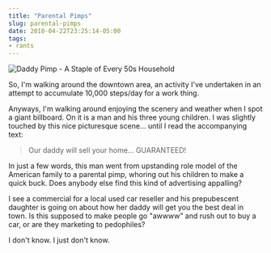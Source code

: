 ```yaml
---
title: "Parental Pimps"
slug: parental-pimps
date: 2010-04-22T23:25:14-05:00
tags:
- rants
---
```

![](http://images.dxprog.com/blog/parental_pimp.jpg "Daddy Pimp - A Staple of Every 50s Household")

So, I'm walking around the downtown area, an activity I've undertaken in an attempt to accumulate 10,000 steps/day for a work thing.

Anyways, I'm walking around enjoying the scenery and weather when I spot a giant billboard. On it is a man and his three young children. I was slightly touched by this nice picturesque scene... until I read the accompanying text:

> Our daddy will sell your home... GUARANTEED!

In just a few words, this man went from upstanding role model of the American family to a parental pimp, whoring out his children to make a quick buck. Does anybody else find this kind of advertising appalling? 

I see a commercial for a local used car reseller and his prepubescent daughter is going on about how her daddy will get you the best deal in town. Is this supposed to make people go "awwww" and rush out to buy a car, or are they marketing to pedophiles?

I don't know. I just don't know.
